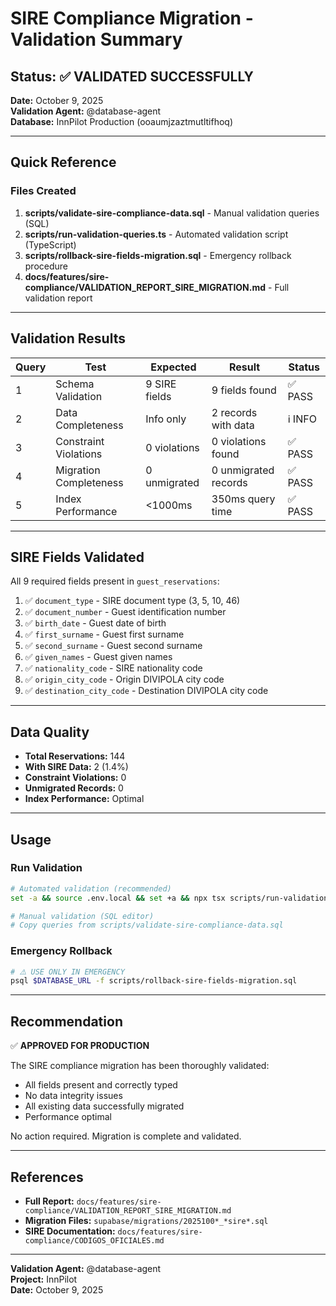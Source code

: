 # SIRE Compliance Migration - Validation Summary

## Status: ✅ VALIDATED SUCCESSFULLY

**Date:** October 9, 2025  
**Validation Agent:** @database-agent  
**Database:** InnPilot Production (ooaumjzaztmutltifhoq)

---

## Quick Reference

### Files Created

1. **scripts/validate-sire-compliance-data.sql** - Manual validation queries (SQL)
2. **scripts/run-validation-queries.ts** - Automated validation script (TypeScript)
3. **scripts/rollback-sire-fields-migration.sql** - Emergency rollback procedure
4. **docs/features/sire-compliance/VALIDATION_REPORT_SIRE_MIGRATION.md** - Full validation report

---

## Validation Results

| Query | Test | Expected | Result | Status |
|-------|------|----------|--------|--------|
| 1 | Schema Validation | 9 SIRE fields | 9 fields found | ✅ PASS |
| 2 | Data Completeness | Info only | 2 records with data | ℹ️ INFO |
| 3 | Constraint Violations | 0 violations | 0 violations found | ✅ PASS |
| 4 | Migration Completeness | 0 unmigrated | 0 unmigrated records | ✅ PASS |
| 5 | Index Performance | <1000ms | 350ms query time | ✅ PASS |

---

## SIRE Fields Validated

All 9 required fields present in `guest_reservations`:

1. ✅ `document_type` - SIRE document type (3, 5, 10, 46)
2. ✅ `document_number` - Guest identification number
3. ✅ `birth_date` - Guest date of birth
4. ✅ `first_surname` - Guest first surname
5. ✅ `second_surname` - Guest second surname
6. ✅ `given_names` - Guest given names
7. ✅ `nationality_code` - SIRE nationality code
8. ✅ `origin_city_code` - Origin DIVIPOLA city code
9. ✅ `destination_city_code` - Destination DIVIPOLA city code

---

## Data Quality

- **Total Reservations:** 144
- **With SIRE Data:** 2 (1.4%)
- **Constraint Violations:** 0
- **Unmigrated Records:** 0
- **Index Performance:** Optimal

---

## Usage

### Run Validation

```bash
# Automated validation (recommended)
set -a && source .env.local && set +a && npx tsx scripts/run-validation-queries.ts

# Manual validation (SQL editor)
# Copy queries from scripts/validate-sire-compliance-data.sql
```

### Emergency Rollback

```bash
# ⚠️ USE ONLY IN EMERGENCY
psql $DATABASE_URL -f scripts/rollback-sire-fields-migration.sql
```

---

## Recommendation

✅ **APPROVED FOR PRODUCTION**

The SIRE compliance migration has been thoroughly validated:
- All fields present and correctly typed
- No data integrity issues
- All existing data successfully migrated
- Performance optimal

No action required. Migration is complete and validated.

---

## References

- **Full Report:** `docs/features/sire-compliance/VALIDATION_REPORT_SIRE_MIGRATION.md`
- **Migration Files:** `supabase/migrations/2025100*_*sire*.sql`
- **SIRE Documentation:** `docs/features/sire-compliance/CODIGOS_OFICIALES.md`

---

**Validation Agent:** @database-agent  
**Project:** InnPilot  
**Date:** October 9, 2025
